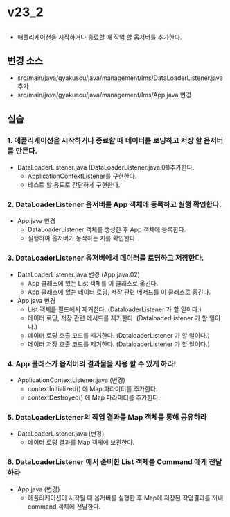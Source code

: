 # v23_2

##

- 애플리케이션을 시작하거나 종료할 때 작업 할 옵저버를 추가한다.

## 변경 소스

- src/main/java/gyakusou/java/management/lms/DataLoaderListener.java 추가
- src/main/java/gyakusou/java/management/lms/App.java 변경 

## 실습

### 1. 애플리케이션을 시작하거나 종료할 때 데이터를 로딩하고 저장 할 옵저버를 만든다.

- DataLoaderListener.java (DataLoaderListener.java.01)추가한다.
    - ApplicationContextListener를 구현한다.
    - 테스트 할 용도로 간단하게 구현한다.
    
### 2. DataLoaderListener 옵저버를 App 객체에 등록하고 실행 확인한다.

- App.java 변경
    - DataLoaderListener 객체를 생성한 후 App 객체에 등록한다.
    - 실행하여 옵저버가 동작하는 지를 확인한다.
  
### 3. DataLoaderListener 옵저버에서 데이터를 로딩하고 저장한다.

- DataLoaderListener.java 변경 (App.java.02)
    - App 클래스에 있는 List 객체를 이 클래스로 옮긴다.
    - App 클래스에 있는 데이터 로딩, 저장 관련 메서드를 이 클래스로 옮긴다.
- App.java 변경    
    - List 객체를 필드에서 제거한다. (DataloaderListener 가 할 일이다.)
    - 데이터 로딩,  저장 관련 메서드를 제거한다. (DataloaderListener 가 할 일이다.)
    - 데이터 로딩 호출 코드를 제거한다. (DataloaderListener 가 할 일이다.)
    - 데이터 저장 호출 코드를 제거한다. (DataloaderListener 가 할 일이다.)
    
### 4. App 클래스가 옵저버의 결과물을 사용 할 수 있게 하라!

- ApplicationContextListener.java (변경)
  - contextInitialized() 에 Map 파라미터를 추가한다.
  - contextDestroyed() 에 Map 파라미터를 추가한다.
    
### 5. DataLoaderListener의 작업 결과를 Map 객체를 통해 공유하라

- DataLoaderListener.java (변경)
  - 데이터 로딩 결과를 Map 객체에 보관한다.
  
### 6. DataLoaderListener 에서 준비한 List 객체를 Command 에게 전달하라

- App.java (변경)
  - 애플리케이션이 시작될 때 옵저버를 실행한 후 Map에 저장된 작업결과를 꺼내
    command 객체에 전달한다.
    

